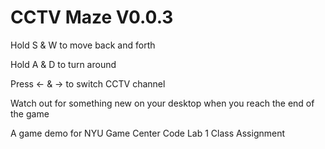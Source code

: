 # CCTV Maze V0.0.3

Hold S & W to move back and forth

Hold A & D to turn around

Press ← & → to switch CCTV channel

Watch out for something new on your desktop when you reach the end of the game

A game demo for NYU Game Center Code Lab 1 Class Assignment
